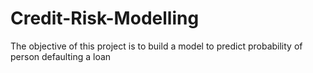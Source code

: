 # Credit-Risk-Modelling
The objective of this project is to build a model to predict probability of person defaulting a loan
